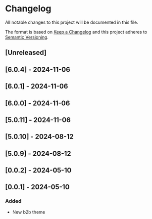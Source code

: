 # Changelog

All notable changes to this project will be documented in this file.

The format is based on [Keep a Changelog](http://keepachangelog.com/en/1.0.0/)
and this project adheres to [Semantic Versioning](http://semver.org/spec/v2.0.0.html).

## [Unreleased]

## [6.0.4] - 2024-11-06

## [6.0.1] - 2024-11-06

## [6.0.0] - 2024-11-06

## [5.0.11] - 2024-11-06

## [5.0.10] - 2024-08-12

## [5.0.9] - 2024-08-12

## [0.0.2] - 2024-05-10

## [0.0.1] - 2024-05-10

### Added

- New b2b theme
